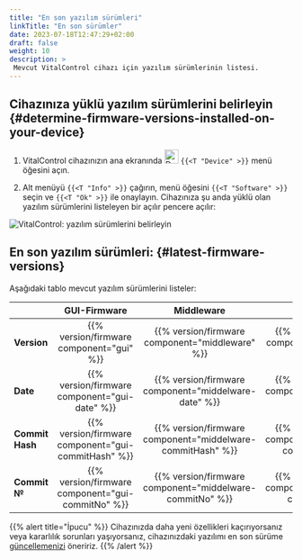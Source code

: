 ```yaml
---
title: "En son yazılım sürümleri"
linkTitle: "En son sürümler"
date: 2023-07-18T12:47:29+02:00
draft: false
weight: 10
description: >
 Mevcut VitalControl cihazı için yazılım sürümlerinin listesi.
---
```


## Cihazınıza yüklü yazılım sürümlerini belirleyin {#determine-firmware-versions-installed-on-your-device}

1. VitalControl cihazınızın ana ekranında <img src="/icons/device.svg" width="25" align="bottom" alt="Device" /> `{{<T "Device" >}}` menü öğesini açın.

2. Alt menüyü `{{<T "Info" >}}` çağırın, menü öğesini `{{<T "Software" >}}` seçin ve `{{<T "Ok" >}}` ile onaylayın. Cihazınıza şu anda yüklü olan yazılım sürümlerini listeleyen bir açılır pencere açılır:

![VitalControl: yazılım sürümlerini belirleyin](../images/firmware-versions.png "Yazılım sürümlerini görüntüle")

## En son yazılım sürümleri: {#latest-firmware-versions}

Aşağıdaki tablo mevcut yazılım sürümlerini listeler:

|                 | GUI-Firmware  | Middleware  | Bootloader |
|-----------------|:-------------:|:-----------:|:----------:|
| **Version**     | {{% version/firmware component="gui" %}} | {{% version/firmware component="middleware" %}} | {{% version/firmware component="bootloader" %}} |
| **Date**       | {{% version/firmware component="gui-date" %}} | {{% version/firmware component="middelware-date" %}} | {{% version/firmware component="bootloader-date" %}} |
| **Commit Hash** | {{% version/firmware component="gui-commitHash" %}} | {{% version/firmware component="middelware-commitHash" %}} |  {{% version/firmware component="bootloader-commitHash" %}} |
| **Commit №**    | {{% version/firmware component="gui-commitNo" %}} | {{% version/firmware component="middelware-commitNo" %}} | {{% version/firmware component="bootloader-commitNo" %}}|

{{% alert title="İpucu" %}}
Cihazınızda daha yeni özellikleri kaçırıyorsanız veya kararlılık sorunları yaşıyorsanız, cihazınızdaki yazılımı en son sürüme [güncellemenizi](../update/) öneririz.
{{% /alert %}}
